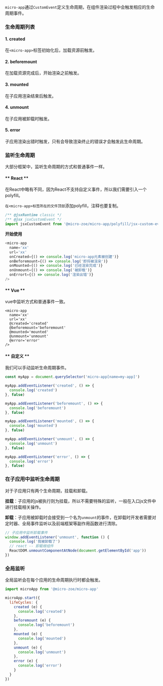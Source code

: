`micro-app`通过`CustomEvent`定义生命周期，在组件渲染过程中会触发相应的生命周期事件。

### 生命周期列表

#### 1. created
在`<micro-app>`标签初始化后，加载资源前触发。

#### 2. beforemount
在加载资源完成后，开始渲染之前触发。

#### 3. mounted
在子应用渲染结束后触发。

#### 4. unmount
在子应用被卸载时触发。

#### 5. error
子应用渲染出错时触发，只有会导致渲染终止的错误才会触发此生命周期。


### 监听生命周期
大部分框架中，监听生命周期的方式和普通事件一样。

<!-- tabs:start -->

#### ** React **
在React中略有不同，因为React不支持自定义事件，所以我们需要引入一个polyfill。

`在<micro-app>标签所在的文件顶部`添加polyfill，注释也要复制。
```js
/** @jsxRuntime classic */
/** @jsx jsxCustomEvent */
import jsxCustomEvent from '@micro-zoe/micro-app/polyfill/jsx-custom-event'
```

**开始使用**
```js
<micro-app
  name='xx'
  url='xx'
  onCreated={() => console.log('micro-app元素被创建')}
  onBeforemount={() => console.log('即将被渲染')}
  onMounted={() => console.log('已经渲染完成')}
  onUnmount={() => console.log('被卸载')}
  onErrort={() => console.log('渲染出错')}
/>
```

#### ** Vue **
vue中监听方式和普通事件一致。
```vue
<micro-app
  name='xx'
  url='xx'
  @created='created'
  @beforemount='beforemount'
  @mounted='mounted'
  @unmount='unmount'
  @error='error'
/>
```
#### ** 自定义 **
我们可以手动监听生命周期事件。

```js
const myApp = document.querySelector('micro-app[name=my-app]')

myApp.addEventListener('created', () => {
  console.log('created')
}, false)

myApp.addEventListener('beforemount', () => {
  console.log('beforemount')
}, false)

myApp.addEventListener('mounted', () => {
  console.log('mounted')
}, false)

myApp.addEventListener('unmount', () => {
  console.log('unmount')
}, false)

myApp.addEventListener('error', () => {
  console.log('error')
}, false)
```

<!-- tabs:end -->

### 在子应用中监听生命周期
对于子应用只有两个生命周期，挂载和卸载。

**挂载**：子应用的js被执行则为挂载，所以不需要特殊的监听，一般在入口js文件中进行挂载相关操作。

**卸载**：子应用被卸载时会接受到一个名为`unmount`的事件，在卸载时开发者需要对定时器、全局事件监听以及前端框架等副作用函数进行清除。

```js
// 子应用中监听卸载事件
window.addEventListener('unmount', function () {
  console.log('我被卸载了')
  // react -- 卸载根组件
  ReactDOM.unmountComponentAtNode(document.getElementById('app'))
})
```

### 全局监听
全局监听会在每个应用的生命周期执行时都会触发。
```js
import microApp from '@micro-zoe/micro-app'

microApp.start({
  lifeCycles: {
    created (e) {
      console.log('created')
    },
    beforemount (e) {
      console.log('beforemount')
    },
    mounted (e) {
      console.log('mounted')
    },
    unmount (e) {
      console.log('unmount')
    },
    error (e) {
      console.log('error')
    }
  }
})
```
